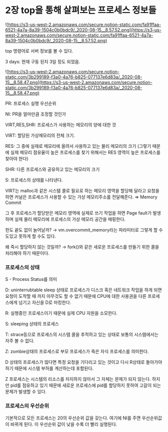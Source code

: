 # 2장 top을 통해 살펴보는 프로세스 정보들

![https://s3-us-west-2.amazonaws.com/secure.notion-static.com/fa91ffaa-6521-4a7a-8a39-1504c0b0bdc9/_2020-08-15__8.57.52.png](https://s3-us-west-2.amazonaws.com/secure.notion-static.com/fa91ffaa-6521-4a7a-8a39-1504c0b0bdc9/_2020-08-15__8.57.52.png)

top 명령어로 서버 정보를 볼 수 있다.

3 days: 현재 구동 된지 3일 정도 되었음.

![https://s3-us-west-2.amazonaws.com/secure.notion-static.com/3b299189-f3a0-4a76-b825-077137e6d83a/_2020-08-15__8.58.47.png](https://s3-us-west-2.amazonaws.com/secure.notion-static.com/3b299189-f3a0-4a76-b825-077137e6d83a/_2020-08-15__8.58.47.png)

PR: 프로세스 실행 우선순위

NI: PR을 얼마만큼 조정할 것인가

VIRT,RES,SHR: 프로세스가 사용하는 메모리의 양에 대한 것

VIRT: 할당된 가상메모리의 전체 크기. 

RES: 그 중에 실재로 메모리에 올려서 사용하고 있는 물리 메모리의 크기 (그렇기 때문에 실제 메모리 점유율이 높은 프로세스를 찾기 위해서는 RES 영역이 높은 프로세스를 찾아야 한다)

SHR: 다른 프로세스와 공유하고 있는 메모리의 크기

S: 프로세스의 상태를 나타낸다.

VIRT는 malloc과 같은 시스템 콜로 필요로 하는 메모리 영역을 할당해 달라고 요청을 하면 커널은 프로세스가 사용할 수 있는 가상 메모리주소를 전달해준다. ⇒ Memory Commit

그 후 프로세스가 할당받은 메모리 영역에 실제로 쓰기 작업을 하면 Page fault가 발생하며 실제 물리 메모리에 프로세스의 가상 메모리 공간을 매핑한다. 

한도 끝도 없이 늘어날까? → vm.overcommit_memory라는 파라미터로 그렇게 할 수 도있고 못하게 할 수도 있다. 

왜 즉시 할당하지 않는 것일까? → fork()와 같은 새로운 프로세스를 만들기 위한 콜을 처리해야 하기 때문이다.

### 프로세스의 상태

S - Process Status를 의미

D: uninterrubtable sleep 상태로 프로세스가 디스크 혹은 네트워크 작업을 하게 되면 요청이 도착할 때 까지 아무것도 할 수 없기 때문에 CPU에 대한 사용권을 다른 프로세스에게 넘기고 자신을 D로 마킹한다. 

R: 실행중인 프로세스이기 때문에 실제 CPU 자원을 소모한다.

S: sleeping 상태의 프로세스

T: strace등으로 프로세스의 시스템 콜을 추적하고 있는 상태로 보통의 시스템에서는 자주 볼 수 없다.

Z: zombie상태의 프로세스로 부모 프로세스가 죽은 자식 프로세스를 의미한다.

D 상태의 프로세스가 많다면 특정 요청을 기다리고 있는 것이고 다시 R상태로 돌아가야 하기 때문에 시스템 부하를 계산하는데 포함된다.

Z 프로세스는 시스템의 리소스를 차지하지 않아서 그 자체는 문제가 되지 않는다. 하지만 pid를 점유하고 있기 때문에 새로운 프로세스에 pid를 할당하지 못하여 고갈이 되는 문제가 발생할 수 있다.

### 프로세스의 우선순위

기본적으로 모든 프로세스는 20의 우선순위 값을 갖는다. 여기에 NI를 주면 우선순위값이 바뀌게 된다. 이 우선순위 값이 낮을 수록 더 빨리 실행된다.

